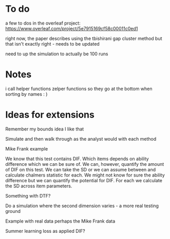 # To do

a few to dos in the overleaf project: https://www.overleaf.com/project/5e7915169cf58c00011c0ed1

right now, the paper describes using the tbishirani gap cluster method but that isn't exactly right - needs to be updated

need to up the simulation to actually be 100 runs

# Notes

i call helper functions zelper functions so they go at the bottom when sorting by names : )

# Ideas for extensions

Remember my bounds idea I like that

Simulate and then walk through as the analyst would with each method

Mike Frank example

We know that this test contains DIF. Which items depends on ability difference which we can be sure of. We can, however, quantify the amount of DIF on this test. We can take the SD or we can assume between and calculate chalmers statistic for each. We might not know for sure the ability difference but we can quantify the potential for DIF. For each we calculate the SD across item parameters. 

Something with DTF?

Do a simulation where the second dimension varies - a more real testing ground

Example with real data perhaps the Mike Frank data 

Summer learning loss as applied DIF?

